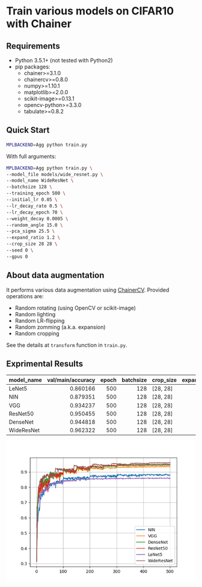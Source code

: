 # Train various models on CIFAR10 with Chainer

## Requirements

- Python 3.5.1+ (not tested with Python2)
- pip packages:
    - chainer>=3.1.0
    - chainercv>=0.8.0
    - numpy>=1.10.1
    - matplotlib>=2.0.0
    - scikit-image>=0.13.1
    - opencv-python>=3.3.0
    - tabulate>=0.8.2

## Quick Start

```bash
MPLBACKEND=Agg python train.py
```

With full arguments:

```bash
MPLBACKEND=Agg python train.py \
--model_file models/wide_resnet.py \
--model_name WideResNet \
--batchsize 128 \
--training_epoch 500 \
--initial_lr 0.05 \
--lr_decay_rate 0.5 \
--lr_decay_epoch 70 \
--weight_decay 0.0005 \
--random_angle 15.0 \
--pca_sigma 25.5 \
--expand_ratio 1.2 \
--crop_size 28 28 \
--seed 0 \
--gpus 0 
```

## About data augmentation

It performs various data augmentation using [ChainerCV](https://github.com/chainer/chainercv). Provided operations are:

- Random rotating (using OpenCV or scikit-image)
- Random lighting
- Random LR-flipping
- Random zomming (a.k.a. expansion)
- Random cropping

See the details at `transform` function in `train.py`.

## Exprimental Results

| model_name   |   val/main/accuracy |   epoch |   batchsize | crop_size   |   expand_ratio |   pca_sigma |   random_angle |   weight_decay |   initial_lr |   lr_decay_rate |   lr_decay_epoch |
|:-------------|--------------------:|--------:|------------:|:------------|---------------:|------------:|---------------:|---------------:|-------------:|----------------:|-----------------:|
| LeNet5      |            0.860166 |     500 |         128 | [28, 28]    |            1.2 |        25.5 |             15 |         0.0005 |         0.01 |             0.5 |               50 |
| NIN          |            0.879351 |     500 |         128 | [28, 28]    |            1.2 |        25.5 |             15 |         0.0005 |         0.01 |             0.5 |              100 |
| VGG          |            0.934237 |     500 |         128 | [28, 28]    |            1.2 |        25.5 |             15 |         0.0005 |         0.05 |             0.5 |               50 |
| ResNet50     |            0.950455 |     500 |         128 | [28, 28]    |            1.2 |        25.5 |             15 |         0.0005 |         0.05 |             0.5 |               50 |
| DenseNet     |            0.944818 |     500 |         128 | [28, 28]    |            1.2 |        25.5 |             15 |         0.0005 |         0.05 |             0.5 |               50 |
| WideResNet   |            0.962322 |     500 |         128 | [28, 28]    |            1.2 |        25.5 |             15 |         0.0005 |         0.05 |             0.5 |               70 |

![](compare.png)
